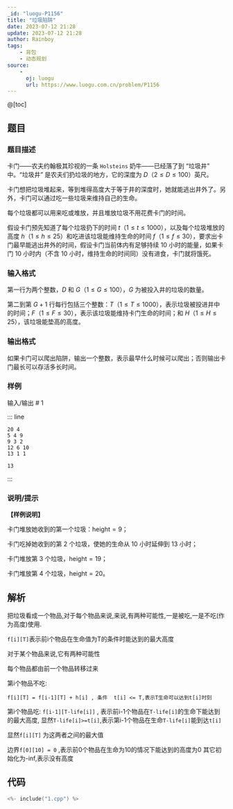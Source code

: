 ```yaml
---
_id: "luogu-P1156"
title: "垃圾陷阱"
date: 2023-07-12 21:28
update: 2023-07-12 21:28
author: Rainboy
tags:
    - 背包
    - 动态规划
source: 
    - 
      oj: luogu
      url: https://www.luogu.com.cn/problem/P1156
---
```


@[toc]

## 题目



### 题目描述

卡门――农夫约翰极其珍视的一条 `Holsteins` 奶牛――已经落了到 “垃圾井” 中。“垃圾井” 是农夫们扔垃圾的地方，它的深度为 $D$（$2 \le D \le 100$）英尺。

卡门想把垃圾堆起来，等到堆得高度大于等于井的深度时，她就能逃出井外了。另外，卡门可以通过吃一些垃圾来维持自己的生命。

每个垃圾都可以用来吃或堆放，并且堆放垃圾不用花费卡门的时间。

假设卡门预先知道了每个垃圾扔下的时间 $t$（$1 \le t \le 1000$），以及每个垃圾堆放的高度 $h$（$1 \le h \le 25$）和吃进该垃圾能维持生命的时间 $f$（$1 \le f \le 30$），要求出卡门最早能逃出井外的时间，假设卡门当前体内有足够持续 $10$ 小时的能量，如果卡门 $10$ 小时内（不含 $10$ 小时，维持生命的时间同）没有进食，卡门就将饿死。



### 输入格式
第一行为两个整数，$D$ 和 $G$（$1 \le G \le 100$），$G$ 为被投入井的垃圾的数量。

第二到第 $G+1$ 行每行包括三个整数：$T$（$1 \le T \le 1000$），表示垃圾被投进井中的时间；$F$（$1 \le F \le 30$），表示该垃圾能维持卡门生命的时间；和 $H$（$1 \le H \le 25$），该垃圾能垫高的高度。




### 输出格式

如果卡门可以爬出陷阱，输出一个整数，表示最早什么时候可以爬出；否则输出卡门最长可以存活多长时间。




### 样例



输入/输出 # 1

::: line
```
20 4
5 4 9
9 3 2
12 6 10
13 1 1
```

```
13
```
:::





### 说明/提示
**【样例说明】**

卡门堆放她收到的第一个垃圾：$\mathrm{height}=9$；

卡门吃掉她收到的第 $2$ 个垃圾，使她的生命从 $10$ 小时延伸到 $13$ 小时；

卡门堆放第 $3$ 个垃圾，$\mathrm{height}=19$；

卡门堆放第 $4$ 个垃圾，$\mathrm{height}=20$。



## 解析

把垃圾看成一个物品,对于每个物品来说,来说,有两种可能性,一是被吃,一是不吃(作为高度)使用.

`f[i][T]`表示前i个物品在生命值为T的条件时能达到的最大高度

对于某个物品来说,它有两种可能性


每个物品都由前一个物品转移过来

第i个物品不吃:

```
f[i][T] = f[i-1][T] + h[i] , 条件  t[i] <= T,表示T生命可以达到t[i]时刻
```

第i个物品吃: `f[i-1][T-life[i]]` ,
表示前i-1个物品在`T-life[i]`的生命下能达到的最大高度,
显然`T-life[i]>=t[i]`,表示第i-1个物品在生命`T-life[i]`能到达`t[i]`

显然`f[i][T]` 为这两者之间的最大值

边界`f[0][10] = 0` ,表示前0个物品在生命为10的情况下能达到的高度为0
其它初始化为-inf,表示没有高度

## 代码

```c
<%- include("1.cpp") %>
```
